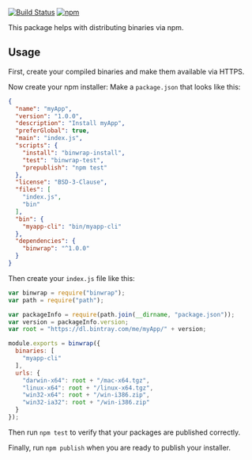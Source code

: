 [![Build Status](https://travis-ci.org/avh4/binwrap.svg?branch=master)](https://travis-ci.org/avh4/binwrap) [![npm](https://img.shields.io/npm/v/binwrap.svg)](https://www.npmjs.com/package/binwrap)

This package helps with distributing binaries via npm.

## Usage

First, create your compiled binaries and make them available via HTTPS.

Now create your npm installer: Make a `package.json` that looks like this:

```json
{
  "name": "myApp",
  "version": "1.0.0",
  "description": "Install myApp",
  "preferGlobal": true,
  "main": "index.js",
  "scripts": {
    "install": "binwrap-install",
    "test": "binwrap-test",
    "prepublish": "npm test"
  },
  "license": "BSD-3-Clause",
  "files": [
    "index.js",
    "bin"
  ],
  "bin": {
    "myapp-cli": "bin/myapp-cli"
  },
  "dependencies": {
    "binwrap": "^1.0.0"
  }
}
```

Then create your `index.js` file like this:

```javascript
var binwrap = require("binwrap");
var path = require("path");

var packageInfo = require(path.join(__dirname, "package.json"));
var version = packageInfo.version;
var root = "https://dl.bintray.com/me/myApp/" + version;

module.exports = binwrap({
  binaries: [
    "myapp-cli"
  ],
  urls: {
    "darwin-x64": root + "/mac-x64.tgz",
    "linux-x64": root + "/linux-x64.tgz",
    "win32-x64": root + "/win-i386.zip",
    "win32-ia32": root + "/win-i386.zip"
  }
});
```

Then run `npm test` to verify that your packages are published correctly.

Finally, run `npm publish` when you are ready to publish your installer.
